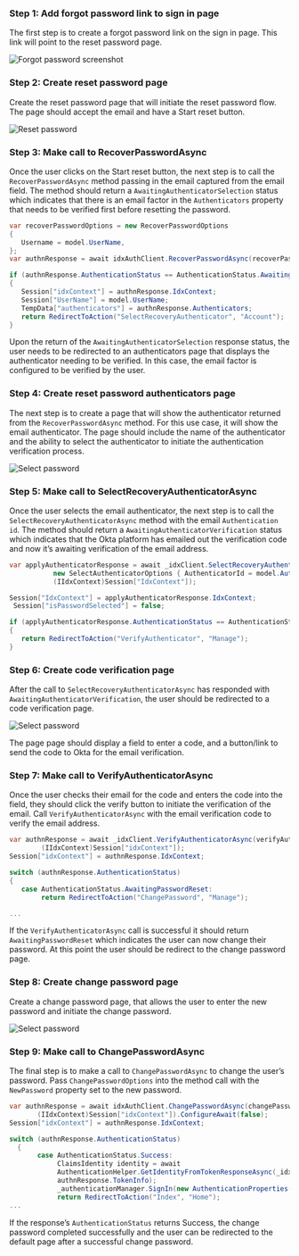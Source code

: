 ### Step 1: Add forgot password link to sign in page

The first step is to create a forgot password link on the sign in page.
This link will point to the reset password page.

<div class="common-image-format">

![Forgot password screenshot](/img/oie-embedded-sdk/oie-embedded-sdk-use-case-pwd-recovery-screenshot-forgot.png
 "Forgot password screenshot")

</div>

### Step 2: Create reset password page
Create the reset password page that will initiate the reset password
flow. The page should accept the email and have a Start reset button.

<div class="common-image-format">

![Reset password](/img/oie-embedded-sdk/oie-embedded-sdk-use-case-pwd-recovery-screenshot-reset.png
 "Reset password")

</div>

### Step 3: Make call to RecoverPasswordAsync
Once the user clicks on the Start reset button, the next step is to call the
`RecoverPasswordAsync` method passing in the email captured from the email field.
The method should return a `AwaitingAuthenticatorSelection` status which indicates
that there is an email factor in the `Authenticators` property that needs to be
verified first before resetting the password.

```csharp
var recoverPasswordOptions = new RecoverPasswordOptions
{
   Username = model.UserName,
};
var authnResponse = await idxAuthClient.RecoverPasswordAsync(recoverPasswordOptions);

if (authnResponse.AuthenticationStatus == AuthenticationStatus.AwaitingAuthenticatorSelection)
{
   Session["idxContext"] = authnResponse.IdxContext;
   Session["UserName"] = model.UserName;
   TempData["authenticators"] = authnResponse.Authenticators;
   return RedirectToAction("SelectRecoveryAuthenticator", "Account");
}
```

Upon the return of the `AwaitingAuthenticatorSelection` response status, the user needs
to be redirected to an authenticators page that displays the authenticator needing to
be verified. In this case, the email factor is configured to be verified by the user.

### Step 4: Create reset password authenticators page
The next step is to create a page that will show the authenticator returned from
the `RecoverPasswordAsync` method. For this use case, it will show the email authenticator.
The page should include the name of the authenticator and the ability to select the
authenticator to initiate the authentication verification process.

<div class="common-image-format">

![Select password](/img/oie-embedded-sdk/oie-embedded-sdk-use-case-pwd-recovery-screenshot-choose-auth.png
 "Select password")

</div>

### Step 5: Make call to SelectRecoveryAuthenticatorAsync
Once the user selects the email authenticator, the next step is to call
the `SelectRecoveryAuthenticatorAsync` method with the email `Authentication id`.
The method should return a `AwaitingAuthenticatorVerification`  status
which indicates that the Okta platform has emailed out the verification code
and now it’s awaiting verification of the email address.

```csharp
var applyAuthenticatorResponse = await _idxClient.SelectRecoveryAuthenticatorAsync(
           new SelectAuthenticatorOptions { AuthenticatorId = model.AuthenticatorId },
           (IIdxContext)Session["IdxContext"]);

Session["IdxContext"] = applyAuthenticatorResponse.IdxContext;
 Session["isPasswordSelected"] = false;

if (applyAuthenticatorResponse.AuthenticationStatus == AuthenticationStatus.AwaitingAuthenticatorVerification)
{
   return RedirectToAction("VerifyAuthenticator", "Manage");
}
```

### Step 6: Create code verification page

After the call to `SelectRecoveryAuthenticatorAsync` has responded with
`AwaitingAuthenticatorVerification`, the user should be redirected to a
code verification page.

<div class="common-image-format">

![Select password](/img/oie-embedded-sdk/oie-embedded-sdk-use-case-all-verify-email-code.png
 "Select password")

</div>

The page page should display a field to enter a code, and a button/link to send
the code to Okta for the email verification.

### Step 7: Make call to VerifyAuthenticatorAsync
Once the user checks their email for the code and enters the code into the field,
they should click the verify button to initiate the verification of the email.
Call `VerifyAuthenticatorAsync` with the email verification code to verify the email
address.

```csharp
var authnResponse = await _idxClient.VerifyAuthenticatorAsync(verifyAuthenticatorOptions,
        (IIdxContext)Session["idxContext"]);
Session["idxContext"] = authnResponse.IdxContext;

switch (authnResponse.AuthenticationStatus)
{
   case AuthenticationStatus.AwaitingPasswordReset:
        return RedirectToAction("ChangePassword", "Manage");

...
```

If the `VerifyAuthenticatorAsync` call is successful it should return
`AwaitingPasswordReset` which indicates the user can now change their
password. At this point the user should be redirect to the change password
page.

### Step 8: Create change password page
Create a change password page, that allows the user to enter the
new password and initiate the change password.

<div class="common-image-format">

![Select password](/img/oie-embedded-sdk/oie-embedded-sdk-use-case-social-sign-in-link.png
 "Select password")

</div>

### Step 9: Make call to ChangePasswordAsync
The final step is to make a call to `ChangePasswordAsync` to change the
user’s password. Pass `ChangePasswordOptions` into the method call with
the `NewPassword` property set to the new password.

```csharp
var authnResponse = await idxAuthClient.ChangePasswordAsync(changePasswordOptions,
       (IIdxContext)Session["idxContext"]).ConfigureAwait(false);
Session["idxContext"] = authnResponse.IdxContext;

switch (authnResponse.AuthenticationStatus)
  {
       case AuthenticationStatus.Success:
            ClaimsIdentity identity = await
            AuthenticationHelper.GetIdentityFromTokenResponseAsync(_idxClient.Configuration,
            authnResponse.TokenInfo);
            _authenticationManager.SignIn(new AuthenticationProperties(), identity);
            return RedirectToAction("Index", "Home");
...
```

If the response’s `AuthenticationStatus` returns Success, the change password
completed successfully and the user can be redirected to the default page after
a successful change password.
